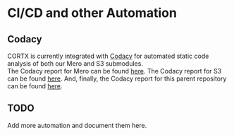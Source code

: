 CI/CD and other Automation
==========================

Codacy
------
CORTX is currently integrated with [Codacy](http://codacy.com) for automated static code analysis of both our Mero and S3 submodules.  
The Codacy report for Mero can be found [here](https://app.codacy.com/gh/Seagate/mero/dashboard).  The Codacy report for S3 can be found [here](https://app.codacy.com/gh/Seagate/S3server/dashboard).  And, finally, the Codacy report for this parent repository can be found [here](https://app.codacy.com/gh/Seagate/cortx/dashboard).

TODO
----
Add more automation and document them here.
